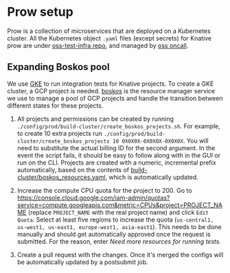 # Prow setup

Prow is a collection of microservices that are deployed on a Kubernetes cluster.
All the Kubernetes object `.yaml` files (except secrets) for Knative prow are
under
[oss-test-infra repo](https://github.com/GoogleCloudPlatform/oss-test-infra/tree/master/prow/knative),
and managed by [oss oncall](go.k8s.io/oncall).

## Expanding Boskos pool

We use [GKE](https://cloud.google.com/kubernetes-engine) to run integration
tests for Knative projects. To create a GKE cluster, a GCP project is needed.
[boskos](https://github.com/kubernetes/test-infra/tree/master/boskos) is the
resource manager service we use to manage a pool of GCP projects and handle the
transition between different states for these projects.

1. All projects and permissions can be created by running
   `./config/prod/build-cluster/create_boskos_projects.sh`. For example, to create 10
   extra projects run
   `./config/prod/build-cluster/create_boskos_projects 10 0X0X0X-0X0X0X-0X0X0X`. You will
   need to substitute the actual billing ID for the second argument. In the
   event the script fails, it should be easy to follow along with in the GUI or
   run on the CLI. Projects are created with a numeric, incremental prefix
   automatically, based on the contents of
   [build-cluster/boskos_resources.yaml](../config/prod/build-cluster/boskos/boskos_resources.yaml),
   which is automatically updated.

1. Increase the compute CPU quota for the project to 200. Go to
   <https://console.cloud.google.com/iam-admin/quotas?service=compute.googleapis.com&metric=CPUs&project=PROJECT_NAME>
   (replace `PROJECT_NAME` with the real project name) and click `Edit Quota`.
   Select at least five regions to increase the quota
   (`us-central1, us-west1, us-east1, europe-west1, asia-east1`). This needs to
   be done manually and should get automatically approved once the request is
   submitted. For the reason, enter _Need more resources for running tests_.

1. Create a pull request with the changes. Once it's merged the configs will be
   automatically updated by a postsubmit job.
